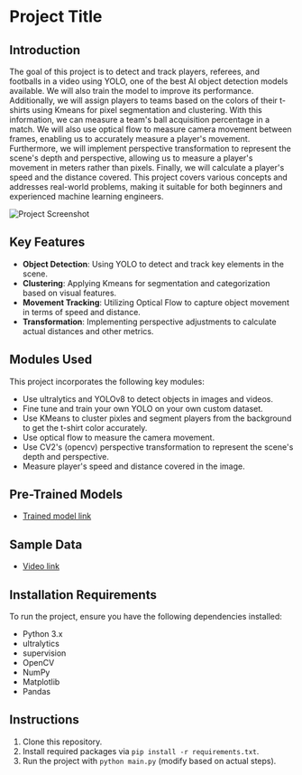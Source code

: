 
# Project Title

## Introduction
The goal of this project is to detect and track players, referees, and footballs in a video using YOLO, one of the best AI object detection models available. We will also train the model to improve its performance. Additionally, we will assign players to teams based on the colors of their t-shirts using Kmeans for pixel segmentation and clustering. With this information, we can measure a team's ball acquisition percentage in a match. We will also use optical flow to measure camera movement between frames, enabling us to accurately measure a player's movement. Furthermore, we will implement perspective transformation to represent the scene's depth and perspective, allowing us to measure a player's movement in meters rather than pixels. Finally, we will calculate a player's speed and the distance covered. This project covers various concepts and addresses real-world problems, making it suitable for both beginners and experienced machine learning engineers.

![Project Screenshot](/screenshot.png)

## Key Features
- **Object Detection**: Using YOLO to detect and track key elements in the scene.
- **Clustering**: Applying Kmeans for segmentation and categorization based on visual features.
- **Movement Tracking**: Utilizing Optical Flow to capture object movement in terms of speed and distance.
- **Transformation**: Implementing perspective adjustments to calculate actual distances and other metrics.

## Modules Used
This project incorporates the following key modules:
- Use ultralytics and YOLOv8 to detect objects in images and videos.
- Fine tune and train your own YOLO on your own custom dataset.
- Use KMeans to cluster pixles and segment players from the background to get the t-shirt color accurately.
- Use optical flow to measure the camera movement.
- Use CV2's (opencv) perspective transformation to represent the scene's depth and perspective.
- Measure player's speed and distance covered in the image. 

## Pre-Trained Models
- [Trained model link](https://drive.google.com/file/d/1DC2kCygbBWUKheQ_9cFziCsYVSRw6axK/view)

## Sample Data
- [Video link](https://drive.google.com/file/d/1t6agoqggZKx6thamUuPAIdN_1zR9v9S_/view)

## Installation Requirements
To run the project, ensure you have the following dependencies installed:
- Python 3.x
- ultralytics
- supervision
- OpenCV
- NumPy
- Matplotlib
- Pandas

## Instructions
1. Clone this repository.
2. Install required packages via `pip install -r requirements.txt`.
3. Run the project with `python main.py` (modify based on actual steps).
